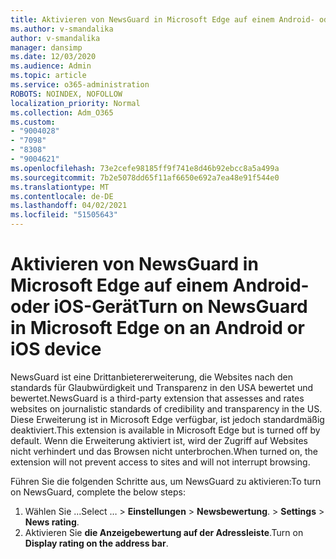 ```yaml
---
title: Aktivieren von NewsGuard in Microsoft Edge auf einem Android- oder iOS-Gerät
ms.author: v-smandalika
author: v-smandalika
manager: dansimp
ms.date: 12/03/2020
ms.audience: Admin
ms.topic: article
ms.service: o365-administration
ROBOTS: NOINDEX, NOFOLLOW
localization_priority: Normal
ms.collection: Adm_O365
ms.custom:
- "9004028"
- "7098"
- "8308"
- "9004621"
ms.openlocfilehash: 73e2cefe98185ff9f741e8d46b92ebcc8a5a499a
ms.sourcegitcommit: 7b2e5078dd65f11af6650e692a7ea48e91f544e0
ms.translationtype: MT
ms.contentlocale: de-DE
ms.lasthandoff: 04/02/2021
ms.locfileid: "51505643"
---
```

# <a name="turn-on-newsguard-in-microsoft-edge-on-an-android-or-ios-device"></a><span data-ttu-id="5534c-102">Aktivieren von NewsGuard in Microsoft Edge auf einem Android- oder iOS-Gerät</span><span class="sxs-lookup"><span data-stu-id="5534c-102">Turn on NewsGuard in Microsoft Edge on an Android or iOS device</span></span>

<span data-ttu-id="5534c-103">NewsGuard ist eine Drittanbietererweiterung, die Websites nach den standards für Glaubwürdigkeit und Transparenz in den USA bewertet und bewertet.</span><span class="sxs-lookup"><span data-stu-id="5534c-103">NewsGuard is a third-party extension that assesses and rates websites on journalistic standards of credibility and transparency in the US.</span></span> <span data-ttu-id="5534c-104">Diese Erweiterung ist in Microsoft Edge verfügbar, ist jedoch standardmäßig deaktiviert.</span><span class="sxs-lookup"><span data-stu-id="5534c-104">This extension is available in Microsoft Edge but is turned off by default.</span></span> <span data-ttu-id="5534c-105">Wenn die Erweiterung aktiviert ist, wird der Zugriff auf Websites nicht verhindert und das Browsen nicht unterbrochen.</span><span class="sxs-lookup"><span data-stu-id="5534c-105">When turned on, the extension will not prevent access to sites and will not interrupt browsing.</span></span>

<span data-ttu-id="5534c-106">Führen Sie die folgenden Schritte aus, um NewsGuard zu aktivieren:</span><span class="sxs-lookup"><span data-stu-id="5534c-106">To turn on NewsGuard, complete the below steps:</span></span>
1. <span data-ttu-id="5534c-107">Wählen Sie ...</span><span class="sxs-lookup"><span data-stu-id="5534c-107">Select …</span></span><span data-ttu-id="5534c-108"> > **Einstellungen**  >  **Newsbewertung**.</span><span class="sxs-lookup"><span data-stu-id="5534c-108"> > **Settings** > **News rating**.</span></span>
2. <span data-ttu-id="5534c-109">Aktivieren Sie **die Anzeigebewertung auf der Adressleiste**.</span><span class="sxs-lookup"><span data-stu-id="5534c-109">Turn on **Display rating on the address bar**.</span></span>